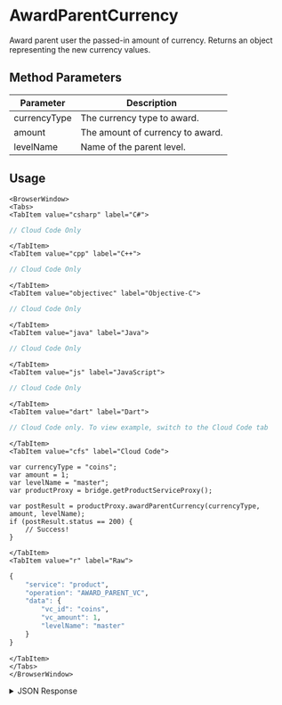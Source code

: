 # AwardParentCurrency

Award parent user the passed-in amount of currency. Returns an object representing the new currency values.

<PartialServop service_name="product" operation_name="AWARD_PARENT_VC" />

## Method Parameters
Parameter | Description
--------- | -----------
currencyType | The currency type to award.
amount | The amount of currency to award.
levelName | Name of the parent level.

## Usage

```mdx-code-block
<BrowserWindow>
<Tabs>
<TabItem value="csharp" label="C#">
```

```csharp
// Cloud Code Only
```

```mdx-code-block
</TabItem>
<TabItem value="cpp" label="C++">
```

```cpp
// Cloud Code Only
```

```mdx-code-block
</TabItem>
<TabItem value="objectivec" label="Objective-C">
```

```objectivec
// Cloud Code Only
```

```mdx-code-block
</TabItem>
<TabItem value="java" label="Java">
```

```java
// Cloud Code Only
```

```mdx-code-block
</TabItem>
<TabItem value="js" label="JavaScript">
```

```javascript
// Cloud Code Only
```

```mdx-code-block
</TabItem>
<TabItem value="dart" label="Dart">
```

```dart
// Cloud Code only. To view example, switch to the Cloud Code tab
```

```mdx-code-block
</TabItem>
<TabItem value="cfs" label="Cloud Code">
```

```cfscript
var currencyType = "coins";
var amount = 1;
var levelName = "master";
var productProxy = bridge.getProductServiceProxy();

var postResult = productProxy.awardParentCurrency(currencyType, amount, levelName);
if (postResult.status == 200) {
    // Success!
}
```

```mdx-code-block
</TabItem>
<TabItem value="r" label="Raw">
```

```r
{
	"service": "product",
	"operation": "AWARD_PARENT_VC",
	"data": {
		"vc_id": "coins",
		"vc_amount": 1,
		"levelName": "master"
	}
}
```

```mdx-code-block
</TabItem>
</Tabs>
</BrowserWindow>
```

<details>
<summary>JSON Response</summary>

```json
{
    "status" : 200,
    "data" :
    {
        "updatedAt": 1395693913234,
        "currencyMap": {
            "gems": {
                "purchased": 0,
                "balance": 0,
                "consumed": 0,
                "awarded": 0
            },
            "gold": {
                "purchased": 0,
                "balance": 123,
                "consumed": 0,
                "awarded": 123
            }
        },
        "playerId": "acf11847-055f-470d-abb7-b93052201491",
        "createdAt": 1395693907421
    }
}
```
</details>


